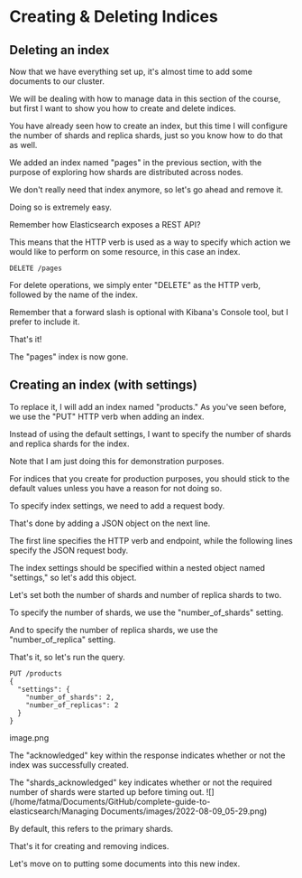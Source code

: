 # Creating & Deleting Indices

## Deleting an index

Now that we have everything set up, it's almost time to add some documents to our cluster.

We will be dealing with how to manage data in this section of the course, but first I want to show you how to create and delete indices.

You have already seen how to create an index, but this time I will configure the number of shards and replica shards, just so you know how to do that as well.

We added an index named "pages" in the previous section, with the purpose of exploring how shards are distributed across nodes.

We don't really need that index anymore, so let's go ahead and remove it.

Doing so is extremely easy.

Remember how Elasticsearch exposes a REST API?

This means that the HTTP verb is used as a way to specify which action we would like to perform on some resource, in this case an index.

```
DELETE /pages
```
For delete operations, we simply enter "DELETE" as the HTTP verb, followed by the name of the index.

Remember that a forward slash is optional with Kibana's Console tool, but I prefer to include it.

That's it!

The "pages" index is now gone.


## Creating an index (with settings)

To replace it, I will add an index named "products." As you've seen before, we use the "PUT" HTTP verb when adding an index.

Instead of using the default settings, I want to specify the number of shards and replica shards for the index.

Note that I am just doing this for demonstration purposes.

For indices that you create for production purposes, you should stick to the default values unless you have a reason for not doing so.

To specify index settings, we need to add a request body.

That's done by adding a JSON object on the next line.

The first line specifies the HTTP verb and endpoint, while the following lines specify the JSON request body.

The index settings should be specified within a nested object named "settings," so let's add this object.

Let's set both the number of shards and number of replica shards to two.

To specify the number of shards, we use the "number_of_shards" setting.

And to specify the number of replica shards, we use the "number_of_replica" setting.

That's it, so let's run the query.

```
PUT /products
{
  "settings": {
    "number_of_shards": 2,
    "number_of_replicas": 2
  }
}
```
image.png

The "acknowledged" key within the response indicates whether or not the index was successfully created.

The "shards_acknowledged" key indicates whether or not the required number of shards were started up before timing out.
![](/home/fatma/Documents/GitHub/complete-guide-to-elasticsearch/Managing Documents/images/2022-08-09_05-29.png)

By default, this refers to the primary shards.

That's it for creating and removing indices.

Let's move on to putting some documents into this new index.